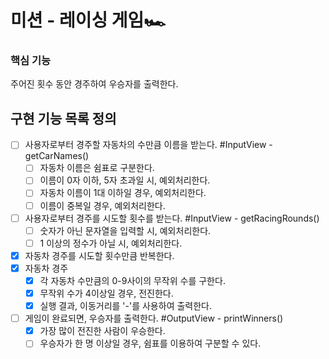 # 미션 - 레이싱 게임🏎️

### 핵심 기능

주어진 횟수 동안 경주하여 우승자를 출력한다.

## 구현 기능 목록 정의

- [ ] 사용자로부터 경주할 자동차의 수만큼 이름을 받는다. #InputView - getCarNames()
  - [ ] 자동차 이름은 쉼표로 구분한다.
  - [ ] 이름이 0자 이하, 5자 초과일 시, 예외처리한다.
  - [ ] 자동차 이름이 1대 이하일 경우, 예외처리한다.
  - [ ] 이름이 중복일 경우, 예외처리한다.
- [ ] 사용자로부터 경주를 시도할 횟수를 받는다. #InputView - getRacingRounds()
  - [ ] 숫자가 아닌 문자열을 입력할 시, 예외처리한다.
  - [ ] 1 이상의 정수가 아닐 시, 예외처리한다.
- [x] 자동차 경주를 시도할 횟수만큼 반복한다.
- [x] 자동차 경주
  - [x] 각 자동차 수만큼의 0-9사이의 무작위 수를 구한다.
  - [x] 무작위 수가 4이상일 경우, 전진한다.
  - [x] 실행 결과, 이동거리를 '-'를 사용하여 출력한다.
- [ ] 게임이 완료되면, 우승자를 출력한다. #OutputView - printWinners()
  - [x] 가장 많이 전진한 사람이 우승한다.
  - [ ] 우승자가 한 명 이상일 경우, 쉼표를 이용하여 구분할 수 있다.
